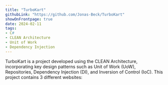 ```yaml
---
title: "TurboKart"
githubLink: "https://github.com/Jonas-Beck/TurboKart"
showOnFrontpage: true
date: 2024-02-11
tags:
- C#
- CLEAN Architecture
- Unit of Work
- Dependency Injection
---
```


TurboKart is a project developed using the CLEAN Architecture, incorporating key design patterns such as Unit of Work (UoW), Repositories, Dependency Injection (DI), and Inversion of Control (IoC). This project contains 3 different websites:


